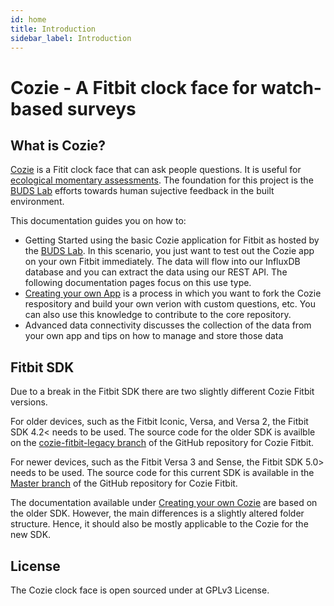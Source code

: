 ```yaml
---
id: home
title: Introduction
sidebar_label: Introduction
---
```


# Cozie - A Fitbit clock face for watch-based surveys  

## What is Cozie?

[Cozie](https://cozie.app/) is a Fitit clock face that can ask people questions. It is useful for [ecological momentary assessments](https://en.wikipedia.org/wiki/Experience_sampling_method). The foundation for this project is the [BUDS Lab](https://www.budslab.org/) efforts towards human sujective feedback in the built environment.

<!--
A selection of publications is available under http://www.cozie.app/docs/research
-->

This documentation guides you on how to:
- Getting Started using the basic Cozie application for Fitbit as hosted by the [BUDS Lab](https://www.budslab.org/). In this scenario, you just want to test out the Cozie app on your own Fitbit immediately. The data will flow into our InfluxDB database and you can extract the data using our REST API. The following documentation pages focus on this use type.
- [Creating your own App](coc_installation.md) is a process in which you want to fork the Cozie respository and build your own verion with custom questions, etc. You can also use this knowledge to contribute to the core repository.
- Advanced data connectivity discusses the collection of the data from your own app and tips on how to manage and store those data

## Fitbit SDK
Due to a break in the Fitbit SDK there are two slightly different Cozie Fitbit versions.

For older devices, such as the Fitbit Iconic, Versa, and Versa 2, the Fitbit SDK 4.2< needs to be used. The source code for the older SDK is availble on the [cozie-fitbit-legacy branch](https://github.com/cozie-app/cozie/tree/cozie-fitbit-legacy) of the GitHub repository for Cozie Fitbit.

For newer devices, such as the Fitbit Versa 3 and Sense, the Fitbit SDK 5.0> needs to be used. The source code for this current SDK is available in the [Master branch](https://github.com/cozie-app/cozie) of the GitHub repository for Cozie Fitbit.

The documentation available under [Creating your own Cozie](coc_app_creation_setup.md) are based on the older SDK. However, the main differences is a slightly altered folder structure. Hence, it should also be mostly applicable to the Cozie for the new SDK.

## License
The Cozie clock face is open sourced under at GPLv3 License.


